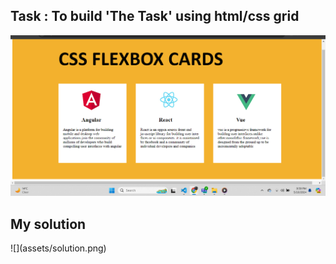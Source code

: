 <h2>Task : To build 'The Task' using html/css grid  </h2>



![](assets/solution.png)


 <h2>My solution</h2>
![](assets/solution.png)
